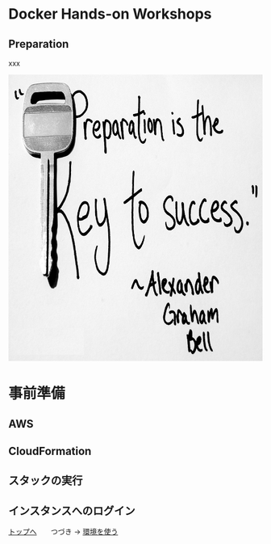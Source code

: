 # Docker Hands-on Workshops
## Preparation

xxx

<a><img src="images/preparation.jpg" width="878" height="567"></a>

# 事前準備

## AWS
## CloudFormation
## スタックの実行
## インスタンスへのログイン

[トップへ](..)　　つづき → [環境を使う](/docker/002-UseImage/) 